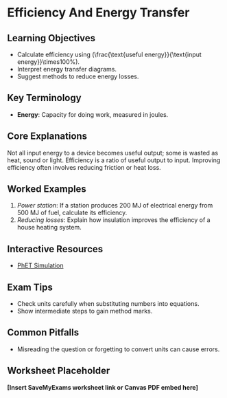 # Efficiency And Energy Transfer

## Learning Objectives
- Calculate efficiency using \(\frac{\text{useful energy}}{\text{input energy}}\times100\%\).
- Interpret energy transfer diagrams.
- Suggest methods to reduce energy losses.

## Key Terminology
- **Energy**: Capacity for doing work, measured in joules.

## Core Explanations
Not all input energy to a device becomes useful output; some is wasted as heat, sound or light. Efficiency is a ratio of useful output to input. Improving efficiency often involves reducing friction or heat loss.

## Worked Examples
1. *Power station*: If a station produces 200 MJ of electrical energy from 500 MJ of fuel, calculate its efficiency.
2. *Reducing losses*: Explain how insulation improves the efficiency of a house heating system.

## Interactive Resources
- [PhET Simulation](https://phet.colorado.edu/)

## Exam Tips
- Check units carefully when substituting numbers into equations.
- Show intermediate steps to gain method marks.

## Common Pitfalls
- Misreading the question or forgetting to convert units can cause errors.

## Worksheet Placeholder
**[Insert SaveMyExams worksheet link or Canvas PDF embed here]**
